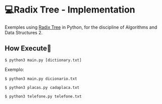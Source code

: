 # :computer:Radix Tree - Implementation 

Exemples using [Radix Tree](https://en.wikipedia.org/wiki/Radix_tree) in Python, for the discipline of Algorithms and Data Structures 2.

## How Execute🚀
	
	$ python3 main.py [dictionary.txt]

  Exemplo:

	$ python3 main.py dicionario.txt
	
	$ python3 placas.py cadaplaca.txt

	$ python3 telefone.py telefone.txt
	